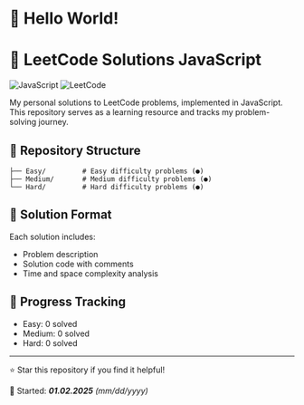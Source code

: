 # 👋 **Hello World!**
# 🎯 LeetCode Solutions JavaScript

![JavaScript](https://img.shields.io/badge/JavaScript-F7DF1E?style=for-the-badge&logo=javascript&logoColor=black)
![LeetCode](https://img.shields.io/badge/LeetCode-FFA116?style=for-the-badge&logo=LeetCode&logoColor=black)

My personal solutions to LeetCode problems, implemented in JavaScript. This repository serves as a learning resource and tracks my problem-solving journey.

## 📁 Repository Structure

```
├── Easy/         # Easy difficulty problems (●)
├── Medium/       # Medium difficulty problems (●)
└── Hard/         # Hard difficulty problems (●)
```

## 📝 Solution Format

Each solution includes:
- Problem description
- Solution code with comments
- Time and space complexity analysis

## 🚀 Progress Tracking

- Easy: 0 solved
- Medium: 0 solved
- Hard: 0 solved

---
⭐ Star this repository if you find it helpful!

📅 Started: ***01.02.2025*** *(mm/dd/yyyy)*
